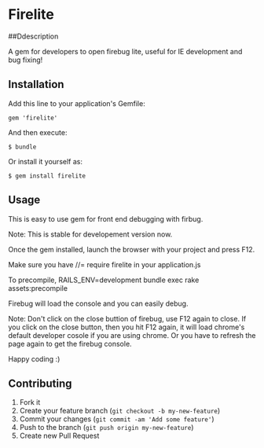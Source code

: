 # Firelite

##Ddescription

A gem for developers to open firebug lite, useful for IE development and bug fixing!

## Installation

Add this line to your application's Gemfile:

    gem 'firelite'

And then execute:

    $ bundle

Or install it yourself as:

    $ gem install firelite

## Usage

This is easy to use gem for front end debugging with firbug.

Note: This is stable for developement version now.

Once the gem installed, launch the browser with your project and press F12.

Make sure you have //= require firelite in your application.js

To precompile, RAILS_ENV=development bundle exec rake assets:precompile

Firebug will load the console and you can easily debug.

Note: Don't click on the close buttion of firebug, use F12 again to close.
      If you click on the close button, then you hit F12 again, it will load chrome's default developer cosole if you are using  chrome.
      Or you have to refresh the page again to get the firebug console.

Happy coding :)

## Contributing

1. Fork it
2. Create your feature branch (`git checkout -b my-new-feature`)
3. Commit your changes (`git commit -am 'Add some feature'`)
4. Push to the branch (`git push origin my-new-feature`)
5. Create new Pull Request
